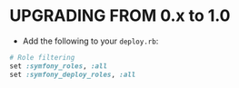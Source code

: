 UPGRADING FROM 0.x to 1.0
=========================

* Add the following to your `deploy.rb`:
```ruby
# Role filtering
set :symfony_roles, :all
set :symfony_deploy_roles, :all
```

